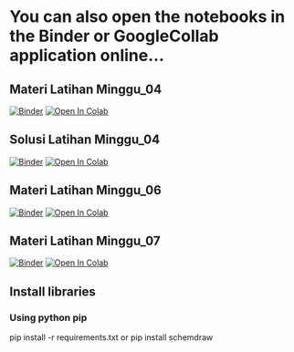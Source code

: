 # You can also open the notebooks in the Binder or GoogleCollab application online...
## Materi Latihan Minggu_04
[![Binder](https://mybinder.org/badge_logo.svg)](https://mybinder.org/v2/gh/adxptra/KU1102/main?labpath=Minggu_04.ipynb)
[![Open In Colab](https://colab.research.google.com/assets/colab-badge.svg)](https://colab.research.google.com/github/adxptra/KU1102/blob/main/Minggu_04.ipynb)
## Solusi Latihan Minggu_04
[![Binder](https://mybinder.org/badge_logo.svg)](https://mybinder.org/v2/gh/adxptra/KU1102/main?labpath=Minggu_04_Solutions.ipynb)
[![Open In Colab](https://colab.research.google.com/assets/colab-badge.svg)](https://colab.research.google.com/github/adxptra/KU1102/blob/main/Minggu_04_Solutions.ipynb)

## Materi Latihan Minggu_06
[![Binder](https://mybinder.org/badge_logo.svg)](https://mybinder.org/v2/gh/adxptra/KU1102/main?labpath=Minggu_06.ipynb)
[![Open In Colab](https://colab.research.google.com/assets/colab-badge.svg)](https://colab.research.google.com/github/adxptra/KU1102/blob/main/Minggu_06.ipynb)

## Materi Latihan Minggu_07
[![Binder](https://mybinder.org/badge_logo.svg)](https://mybinder.org/v2/gh/adxptra/KU1102/main?labpath=Minggu_07.ipynb)
[![Open In Colab](https://colab.research.google.com/assets/colab-badge.svg)](https://colab.research.google.com/github/adxptra/KU1102/blob/main/Minggu_07.ipynb)

## Install libraries
### Using python pip
pip install -r requirements.txt
or
pip install schemdraw
